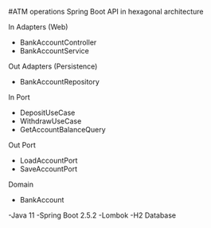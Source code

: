 #ATM operations Spring Boot API in hexagonal architecture

In Adapters (Web)
- BankAccountController
- BankAccountService

Out Adapters (Persistence)
- BankAccountRepository

In Port 
- DepositUseCase
- WithdrawUseCase
- GetAccountBalanceQuery

Out Port 
- LoadAccountPort
- SaveAccountPort

Domain
- BankAccount

-Java 11
-Spring Boot 2.5.2
-Lombok
-H2 Database
